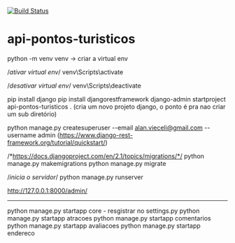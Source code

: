 [![Build Status](https://travis-ci.org/alansvieceli/api-pontos-turisticos.svg?branch=master)](https://travis-ci.org/alansvieceli/api-pontos-turisticos)

# api-pontos-turisticos


python -m venv venv -> criar a virtual env


/*ativar virtual env*/
venv\Scripts\activate

/*desativar virtual env*/
venv\Scripts\deactivate


pip install django
pip install djangorestframework
django-admin startproject api-pontos-turisticos .  (cria um novo projeto django, o ponto é pra nao criar um sub diretório)

python manage.py createsuperuser --email alan.vieceli@gmail.com --username admin    (https://www.django-rest-framework.org/tutorial/quickstart/)


/*https://docs.djangoproject.com/en/2.1/topics/migrations/*/
python manage.py makemigrations
python manage.py migrate

/*inicia o servidor*/
python manage.py runserver

http://127.0.0.1:8000/admin/

-------------------------------------------------------------------------------------------------------------------------------------------

python manage.py startapp core
    - resgistrar no settings.py
python manage.py startapp atracoes
python manage.py startapp comentarios
python manage.py startapp avaliacoes
python manage.py startapp endereco